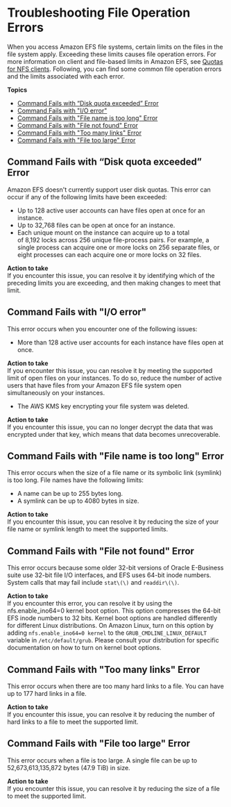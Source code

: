 # Troubleshooting File Operation Errors<a name="troubleshooting-efs-fileop-errors"></a>

When you access Amazon EFS file systems, certain limits on the files in the file system apply\. Exceeding these limits causes file operation errors\. For more information on client and file\-based limits in Amazon EFS, see [Quotas for NFS clients](limits.md#limits-client-specific)\. Following, you can find some common file operation errors and the limits associated with each error\.

**Topics**
+ [Command Fails with “Disk quota exceeded” Error](#diskquotaerror)
+ [Command Fails with "I/O error"](#ioerror)
+ [Command Fails with "File name is too long" Error](#filenametoolong)
+ [Command Fails with "File not found" Error](#filenotfound)
+ [Command Fails with "Too many links" Error](#hardlinkerror)
+ [Command Fails with "File too large" Error](#filesizeerror)

## Command Fails with “Disk quota exceeded” Error<a name="diskquotaerror"></a>

 Amazon EFS doesn't currently support user disk quotas\. This error can occur if any of the following limits have been exceeded:
+ Up to 128 active user accounts can have files open at once for an instance\.
+ Up to 32,768 files can be open at once for an instance\.
+ Each unique mount on the instance can acquire up to a total of 8,192 locks across 256 unique file\-process pairs\. For example, a single process can acquire one or more locks on 256 separate files, or eight processes can each acquire one or more locks on 32 files\.

**Action to take**  
If you encounter this issue, you can resolve it by identifying which of the preceding limits you are exceeding, and then making changes to meet that limit\.

## Command Fails with "I/O error"<a name="ioerror"></a>

This error occurs when you encounter one of the following issues:
+ More than 128 active user accounts for each instance have files open at once\.

**Action to take**  
If you encounter this issue, you can resolve it by meeting the supported limit of open files on your instances\. To do so, reduce the number of active users that have files from your Amazon EFS file system open simultaneously on your instances\.
+ The AWS KMS key encrypting your file system was deleted\.

**Action to take**  
If you encounter this issue, you can no longer decrypt the data that was encrypted under that key, which means that data becomes unrecoverable\.

## Command Fails with "File name is too long" Error<a name="filenametoolong"></a>

This error occurs when the size of a file name or its symbolic link \(symlink\) is too long\. File names have the following limits:
+ A name can be up to 255 bytes long\.
+ A symlink can be up to 4080 bytes in size\.

**Action to take**  
If you encounter this issue, you can resolve it by reducing the size of your file name or symlink length to meet the supported limits\.

## Command Fails with "File not found" Error<a name="filenotfound"></a>

This error occurs because some older 32\-bit versions of Oracle E\-Business suite use 32\-bit file I/O interfaces, and EFS uses 64\-bit inode numbers\. System calls that may fail include `stat\(\)` and `readdir\(\)`\.

**Action to take**  
If you encounter this error, you can resolve it by using the nfs\.enable\_ino64=0 kernel boot option\. This option compresses the 64\-bit EFS inode numbers to 32 bits\. Kernel boot options are handled differently for different Linux distributions\. On Amazon Linux, turn on this option by adding `nfs.enable_ino64=0 kernel` to the `GRUB_CMDLINE_LINUX_DEFAULT` variable in `/etc/default/grub`\. Please consult your distribution for specific documentation on how to turn on kernel boot options\.

## Command Fails with "Too many links" Error<a name="hardlinkerror"></a>

This error occurs when there are too many hard links to a file\. You can have up to 177 hard links in a file\.

**Action to take**  
If you encounter this issue, you can resolve it by reducing the number of hard links to a file to meet the supported limit\.

## Command Fails with "File too large" Error<a name="filesizeerror"></a>

This error occurs when a file is too large\. A single file can be up to 52,673,613,135,872 bytes \(47\.9 TiB\) in size\.

**Action to take**  
If you encounter this issue, you can resolve it by reducing the size of a file to meet the supported limit\.